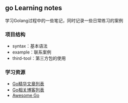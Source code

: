 ## go Learning notes

学习Golang过程中的一些笔记，同时记录一些日常练习的案例

### 项目结构

- syntax：基本语法
- example：联系案例
- third-tool：第三方包的使用

### 学习资源

- [Go精华文章列表](https://github.com/golang/go/wiki/Articles)
- [Go相关博客列表](https://github.com/golang/go/wiki/Blogs)
- [Awesome Go](https://github.com/avelino/awesome-go)

